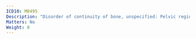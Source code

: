 ```yaml
---
ICD10: M8495
Description: "Disorder of continuity of bone, unspecified: Pelvic region and thigh"
Matters: No
Weight: 0
---
```

